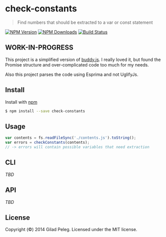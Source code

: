 # check-constants
> Find numbers that should be extracted to a var or const statement

[![NPM Version](http://img.shields.io/npm/v/check-constants.svg?style=flat)](https://npmjs.org/package/check-constants)
[![NPM Downloads](http://img.shields.io/npm/dm/check-constants.svg?style=flat)](https://npmjs.org/package/check-constants)
[![Build Status](http://img.shields.io/travis/pgilad/check-constants.svg?style=flat)](https://travis-ci.org/pgilad/check-constants)

## WORK-IN-PROGRESS

This project is a simplified version of [buddy.js](https://github.com/danielstjules/buddy.js).
I really loved it, but found the Promise structure and over-complicated code too much for my needs.

Also this project parses the code using Esprima and not UglifyJs.

## Install

Install with [npm](https://npmjs.org/package/check-constants)

```bash
$ npm install --save check-constants
```

## Usage

```js
var contents = fs.readFileSync('./contents.js').toString();
var errors = checkConstants(contents);
// -> errors will contain possible variables that need extraction
```

## CLI
*TBD*

## API
*TBD*

## License
Copyright (©) 2014 Gilad Peleg. Licensed under the MIT license.
